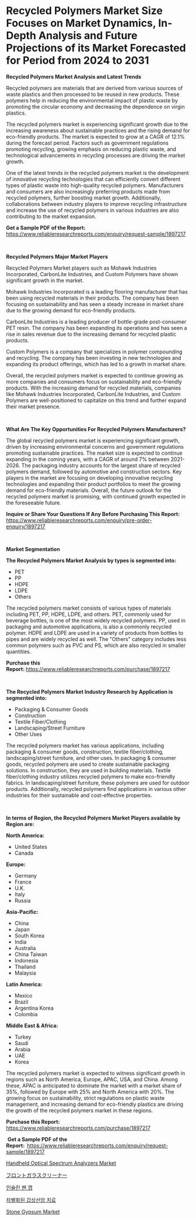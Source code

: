 <p><h1>Recycled Polymers Market Size Focuses on Market Dynamics, In-Depth Analysis and Future Projections of its Market Forecasted for Period from 2024 to 2031</h1></p><p><strong>Recycled Polymers Market Analysis and Latest Trends</strong></p>
<p><p>Recycled polymers are materials that are derived from various sources of waste plastics and then processed to be reused in new products. These polymers help in reducing the environmental impact of plastic waste by promoting the circular economy and decreasing the dependence on virgin plastics.</p><p>The recycled polymers market is experiencing significant growth due to the increasing awareness about sustainable practices and the rising demand for eco-friendly products. The market is expected to grow at a CAGR of 12.1% during the forecast period. Factors such as government regulations promoting recycling, growing emphasis on reducing plastic waste, and technological advancements in recycling processes are driving the market growth.</p><p>One of the latest trends in the recycled polymers market is the development of innovative recycling technologies that can efficiently convert different types of plastic waste into high-quality recycled polymers. Manufacturers and consumers are also increasingly preferring products made from recycled polymers, further boosting market growth. Additionally, collaborations between industry players to improve recycling infrastructure and increase the use of recycled polymers in various industries are also contributing to the market expansion.</p></p>
<p><strong>Get a Sample PDF of the Report:&nbsp;</strong> <a href="https://www.reliableresearchreports.com/enquiry/request-sample/1897217">https://www.reliableresearchreports.com/enquiry/request-sample/1897217</a></p>
<p>&nbsp;</p>
<p><strong>Recycled Polymers Major Market Players</strong></p>
<p><p>Recycled Polymers Market players such as Mohawk Industries Incorporated, CarbonLite Industries, and Custom Polymers have shown significant growth in the market. </p><p>Mohawk Industries Incorporated is a leading flooring manufacturer that has been using recycled materials in their products. The company has been focusing on sustainability and has seen a steady increase in market share due to the growing demand for eco-friendly products.</p><p>CarbonLite Industries is a leading producer of bottle-grade post-consumer PET resin. The company has been expanding its operations and has seen a rise in sales revenue due to the increasing demand for recycled plastic products.</p><p>Custom Polymers is a company that specializes in polymer compounding and recycling. The company has been investing in new technologies and expanding its product offerings, which has led to a growth in market share.</p><p>Overall, the recycled polymers market is expected to continue growing as more companies and consumers focus on sustainability and eco-friendly products. With the increasing demand for recycled materials, companies like Mohawk Industries Incorporated, CarbonLite Industries, and Custom Polymers are well-positioned to capitalize on this trend and further expand their market presence.</p></p>
<p>&nbsp;</p>
<p><strong>What Are The Key Opportunities For Recycled Polymers Manufacturers?</strong></p>
<p><p>The global recycled polymers market is experiencing significant growth, driven by increasing environmental concerns and government regulations promoting sustainable practices. The market size is expected to continue expanding in the coming years, with a CAGR of around 7% between 2021-2026. The packaging industry accounts for the largest share of recycled polymers demand, followed by automotive and construction sectors. Key players in the market are focusing on developing innovative recycling technologies and expanding their product portfolios to meet the growing demand for eco-friendly materials. Overall, the future outlook for the recycled polymers market is promising, with continued growth expected in the foreseeable future.</p></p>
<p><strong>Inquire or Share Your Questions If Any Before Purchasing This Report:</strong> <a href="https://www.reliableresearchreports.com/enquiry/pre-order-enquiry/1897217">https://www.reliableresearchreports.com/enquiry/pre-order-enquiry/1897217</a></p>
<p>&nbsp;</p>
<p><strong>Market Segmentation</strong></p>
<p><strong>The Recycled Polymers Market Analysis by types is segmented into:</strong></p>
<p><ul><li>PET</li><li>PP</li><li>HDPE</li><li>LDPE</li><li>Others</li></ul></p>
<p><p>The recycled polymers market consists of various types of materials including PET, PP, HDPE, LDPE, and others. PET, commonly used for beverage bottles, is one of the most widely recycled polymers. PP, used in packaging and automotive applications, is also a commonly recycled polymer. HDPE and LDPE are used in a variety of products from bottles to pipes and are widely recycled as well. The "Others" category includes less common polymers such as PVC and PS, which are also recycled in smaller quantities.</p></p>
<p><strong>Purchase this Report:&nbsp;</strong><a href="https://www.reliableresearchreports.com/purchase/1897217">https://www.reliableresearchreports.com/purchase/1897217</a></p>
<p>&nbsp;</p>
<p><strong>The Recycled Polymers Market Industry Research by Application is segmented into:</strong></p>
<p><ul><li>Packaging & Consumer Goods</li><li>Construction</li><li>Textile Fiber/Clothing</li><li>Landscaping/Street Furniture</li><li>Other Uses</li></ul></p>
<p><p>The recycled polymers market has various applications, including packaging & consumer goods, construction, textile fiber/clothing, landscaping/street furniture, and other uses. In packaging & consumer goods, recycled polymers are used to create sustainable packaging solutions. In construction, they are used in building materials. Textile fiber/clothing industry utilizes recycled polymers to make eco-friendly fabrics. In landscaping/street furniture, these polymers are used for outdoor products. Additionally, recycled polymers find applications in various other industries for their sustainable and cost-effective properties.</p></p>
<p>&nbsp;</p>
<p><strong>In terms of Region, the Recycled Polymers Market Players available by Region are:</strong></p>
<p>
    <p> <strong> North America: </strong>
        <ul>
            <li>United States</li>
            <li>Canada</li>
        </ul>
        </p> 
    <p> <strong> Europe: </strong>
        <ul>
            <li>Germany</li>
            <li>France</li>
            <li>U.K.</li>
            <li>Italy</li>
            <li>Russia</li>
        </ul>
        </p> 
    <p> <strong> Asia-Pacific: </strong>
        <ul>
            <li>China</li>
            <li>Japan</li>
            <li>South Korea</li>
            <li>India</li>
            <li>Australia</li>
            <li>China Taiwan</li>
            <li>Indonesia</li>
            <li>Thailand</li>
            <li>Malaysia</li>
        </ul>
        </p> 
    <p> <strong> Latin America: </strong>
        <ul>
            <li>Mexico</li>
            <li>Brazil</li>
            <li>Argentina Korea</li>
            <li>Colombia</li>
        </ul>
        </p> 
    <p> <strong> Middle East & Africa: </strong>
        <ul>
            <li>Turkey</li>
            <li>Saudi</li>
            <li>Arabia</li>
            <li>UAE</li>
            <li>Korea</li>
        </ul>
    </p>
    </p>
<p><p>The recycled polymers market is expected to witness significant growth in regions such as North America, Europe, APAC, USA, and China. Among these, APAC is anticipated to dominate the market with a market share of 35%, followed by Europe with 25% and North America with 20%. The growing focus on sustainability, strict regulations on plastic waste management, and increasing demand for eco-friendly plastics are driving the growth of the recycled polymers market in these regions.</p></p>
<p><strong>Purchase this Report: </strong><a href="https://www.reliableresearchreports.com/purchase/1897217">https://www.reliableresearchreports.com/purchase/1897217</a></p>
<p>&nbsp;<strong>Get a Sample PDF of the Report:&nbsp;&nbsp;</strong><a href="https://www.reliableresearchreports.com/enquiry/request-sample/1897217">https://www.reliableresearchreports.com/enquiry/request-sample/1897217</a></p>
<p><strong></strong></p>
<p><p><a href="https://issuu.com/reportprime-2/docs/handheld-optical-spectrum-analyzers-market-size-20">Handheld Optical Spectrum Analyzers Market</a></p><p><a href="https://github.com/lrlmopnhwd79300/Market-Research-Report-List-1/blob/main/6677752193577.md">フロントガラスクリーナー</a></p><p><a href="https://github.com/akzkkws047661437/Market-Research-Report-List-1/blob/main/6842550193360.md">인슐린 펜 캡</a></p><p><a href="https://github.com/vsckjg50460/Market-Research-Report-List-1/blob/main/7903359193361.md">차별화된 갑상선암 치료</a></p><p><a href="https://github.com/abdelrhmankishk22/Market-Research-Report-List-3/blob/main/stone-gypsum-market.md">Stone Gypsum Market</a></p></p>